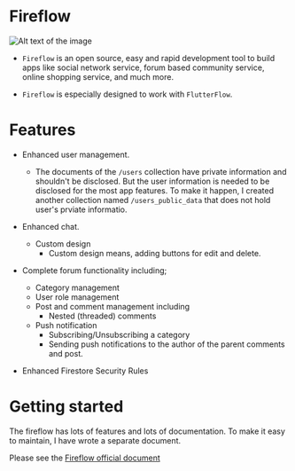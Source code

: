 # Fireflow

![Alt text of the image](https://github.com/username/repository/blob/master/img/octocat.png)

* `Fireflow` is an open source, easy and rapid development tool to build apps like social network service, forum based community service, online shopping service, and much more.

* `Fireflow` is especially designed to work with `FlutterFlow`.

# Features

- Enhanced user management.
  - The documents of the `/users` collection have private information and shouldn't be disclosed. But the user information is needed to be disclosed for the most app features. To make it happen, I created another collection named `/users_public_data` that does not hold user's prviate informatio.

- Enhanced chat.
  - Custom design
    - Custom design means, adding buttons for edit and delete.

- Complete forum functionality including;
  - Category management
  - User role management
  - Post and comment management including
    - Nested (threaded) comments
  - Push notification
    - Subscribing/Unsubscribing a category
    - Sending push notifications to the author of the parent comments and post.


- Enhanced Firestore Security Rules




# Getting started

The fireflow has lots of features and lots of documentation. To make it easy to maintain, I have wrote a separate document.

Please see the [Fireflow official document](https://docs.google.com/document/d/e/2PACX-1vQXcu36d1ojHEoi1lh3UNKXnDrfRtb_7J4j7GmTsc1eS2LdLMoggA2KfMqGpE3L4PaYNmCHDhGn6SEm/pub)
